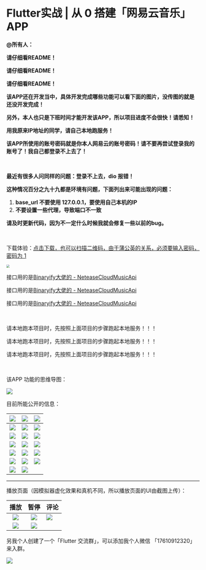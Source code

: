 # Flutter实战 | 从 0 搭建「网易云音乐」APP

**@所有人：**

**请仔细看README！**

**请仔细看README！**

**请仔细看README！**

**该APP还在开发当中，具体开发完成哪些功能可以看下面的图片，没传图的就是还没开发完成！**

**另外，本人也只是下班时间才能开发该APP，所以项目进度不会很快！请悉知！**

**用我原来IP地址的同学，请自己本地跑服务！**

**该APP所使用的账号密码就是你本人网易云的账号密码！请不要再尝试登录我的账号了！我自己都登录不上去了！**

<br/>

**最近有很多人问同样的问题：登录不上去，dio 报错！**

**这种情况百分之九十九都是环境有问题，下面列出来可能出现的问题：**

1. **base_url 不要使用 127.0.0.1，要使用自己本机的IP**
2. **不要设置一些代理，导致端口不一致**

**请及时更新代码，因为不一定什么时候我就会修复一些以前的bug。**



<br/>

下载体验：[点击下载，也可以扫描二维码，由于蒲公英的关系，必须要输入密码，密码为 1](https://www.pgyer.com/qNNy)

<img src="https://www.pgyer.com/app/qrcode/LkgQ" style="zoom:50%;" />

<br/>

接口用的是[Binaryify大佬的 - NeteaseCloudMusicApi](https://github.com/Binaryify/NeteaseCloudMusicApi)

接口用的是[Binaryify大佬的 - NeteaseCloudMusicApi](https://github.com/Binaryify/NeteaseCloudMusicApi)

接口用的是[Binaryify大佬的 - NeteaseCloudMusicApi](https://github.com/Binaryify/NeteaseCloudMusicApi)

<br/>

请本地跑本项目时，先按照上面项目的步骤跑起本地服务！！！

请本地跑本项目时，先按照上面项目的步骤跑起本地服务！！！

请本地跑本项目时，先按照上面项目的步骤跑起本地服务！！！

<br/>

该APP 功能的思维导图：

![](http://pic.d3collection.cn/2019-10-09-140344.png)







目前所能公开的信息：

| ![](http://pic.d3collection.cn/2019-10-13-132011.png) | ![](http://pic.d3collection.cn/2019-10-13-132000.png) | ![](http://pic.d3collection.cn/2019-10-13-125812.png) |
| ----------------------------------------------------- | ----------------------------------------------------- | ----------------------------------------------------- |
| ![](http://pic.d3collection.cn/2019-10-13-125844.png) | ![](http://pic.d3collection.cn/2019-10-13-130202.png) | ![](http://pic.d3collection.cn/2019-10-13-130248.png) |
| ![](http://pic.d3collection.cn/2019-10-14-151915.png) | ![](http://pic.d3collection.cn/2019-10-16-062303.png) | ![](http://pic.d3collection.cn/2019-10-22-074251.png) |
| ![](http://pic.d3collection.cn/2019-10-30-063952.png) | ![](http://pic.d3collection.cn/2019-10-30-091021.png) | ![](http://pic.d3collection.cn/2019-11-06-081431.png) |
| ![](http://pic.d3collection.cn/2019-11-08-083202.png) | ![](http://pic.d3collection.cn/2019-11-15-031201.png) | ![](http://pic.d3collection.cn/2019-11-15-031134.png) |
| ![](http://pic.d3collection.cn/2019-11-15-031215.png) | ![](http://pic.d3collection.cn/2019-11-15-031227.png) | ![](http://pic.d3collection.cn/2019-11-15-031246.png) |
| ![](http://pic.d3collection.cn/2019-11-15-031353.png) | ![](http://pic.d3collection.cn/2019-11-15-031408.png) |                                                       |

---

播放页面（因模拟器虚化效果和真机不同，所以播放页面的UI由截图上传）：

| 播放 |  暂停    | 评论 |
| :-----------------------------------------------------: | :----: | ------------------------------------------------------- |
|                                 ![](http://pic.d3collection.cn/2019-10-21-025741.jpg)                      |  ![](http://pic.d3collection.cn/2019-10-21-025618.jpg)    | ![](http://pic.d3collection.cn/2019-10-23-073549.gif) |
| ![](http://pic.d3collection.cn/2019-10-28-112602.gif) | ![](http://pic.d3collection.cn/2019-11-08-072720.gif) |  |



另我个人创建了一个「Flutter 交流群」，可以添加我个人微信 「17610912320」来入群。



![](http://pic.d3collection.cn/2019-10-09-140347.png)








